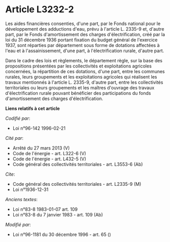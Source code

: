 # Article L3232-2

Les aides financières consenties, d'une part, par le Fonds national pour le développement des adductions d'eau, prévu à
l'article L. 2335-9 et, d'autre part, par le Fonds d'amortissement des charges d'électrification, créé par la loi du 31
décembre 1936 portant fixation du budget général de l'exercice 1937, sont réparties par département sous forme de dotations
affectées à l'eau et à l'assainissement, d'une part, à l'électrification rurale, d'autre part.

Dans le cadre des lois et règlements, le département règle, sur la base des propositions présentées par les collectivités et
exploitations agricoles concernées, la répartition de ces dotations, d'une part, entre les communes rurales, leurs
groupements et les exploitations agricoles qui réalisent les travaux mentionnés à l'article L. 2335-9, d'autre part, entre
les collectivités territoriales ou leurs groupements et les maîtres d'ouvrage des travaux d'électrification rurale pouvant
bénéficier des participations du fonds d'amortissement des charges d'électrification.

**Liens relatifs à cet article**

_Codifié par_:

  - Loi n°96-142 1996-02-21

_Cité par_:

  - Arrêté du 27 mars 2013 (V)
  - Code de l'énergie - art. L322-6 (V)
  - Code de l'énergie - art. L432-5 (V)
  - Code général des collectivités territoriales - art. L3553-6 (Ab)

_Cite_:

  - Code général des collectivités territoriales - art. L2335-9 (M)
  - Loi n°1936-12-31

_Anciens textes_:

  - Loi n°83-8 1983-01-07 art. 109
  - Loi n°83-8 du 7 janvier 1983 - art. 109 (Ab)

_Modifié par_:

  - Loi n°96-1181 du 30 décembre 1996 - art. 65 ()

